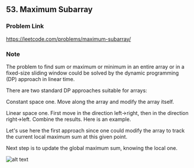 ## 53. Maximum Subarray

### Problem Link 
https://leetcode.com/problems/maximum-subarray/

### Note
The problem to find sum or maximum or minimum in an entire array or in a fixed-size sliding window could be solved by
 the dynamic programming (DP) approach in linear time.

There are two standard DP approaches suitable for arrays:

Constant space one. Move along the array and modify the array itself.

Linear space one. First move in the direction left->right, then in the direction right->left. Combine the results. 
Here is an example.

Let's use here the first approach since one could modify the array to track the current local maximum sum at this given point.

Next step is to update the global maximum sum, knowing the local one.

![alt text](https://leetcode.com/problems/maximum-subarray/Figures/53/dp.png)